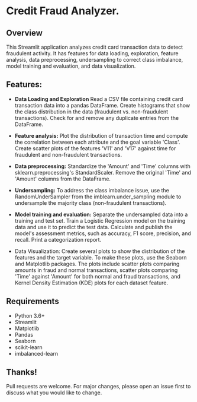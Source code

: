 # Credit Fraud Analyzer.

## Overview
This Streamlit application analyzes credit card transaction data to detect fraudulent activity. It has features for data loading, exploration, feature analysis, data preprocessing, undersampling to correct class imbalance, model training and evaluation, and data visualization.

## Features: 
- **Data Loading and Exploration** Read a CSV file containing credit card transaction data into a pandas DataFrame. Create histograms that show the class distribution in the data (fraudulent vs. non-fraudulent transactions). Check for and remove any duplicate entries from the DataFrame.
  
- **Feature analysis:** Plot the distribution of transaction time and compute the correlation between each attribute and the goal variable 'Class'. Create scatter plots of the features 'V11' and 'V17' against time for fraudulent and non-fraudulent transactions.

- **Data preprocessing:** Standardize the 'Amount' and 'Time' columns with sklearn.preprocessing's StandardScaler. Remove the original 'Time' and 'Amount' columns from the DataFrame.

- **Undersampling:** To address the class imbalance issue, use the RandomUnderSampler from the imblearn.under_sampling module to undersample the majority class (non-fraudulent transactions).

- **Model training and evaluation:** Separate the undersampled data into a training and test set. Train a Logistic Regression model on the training data and use it to predict the test data. Calculate and publish the model's assessment metrics, such as accuracy, F1 score, precision, and recall. Print a categorization report.

- Data Visualization: Create several plots to show the distribution of the features and the target variable. To make these plots, use the Seaborn and Matplotlib packages. The plots include scatter plots comparing amounts in fraud and normal transactions, scatter plots comparing 'Time' against 'Amount' for both normal and fraud transactions, and Kernel Density Estimation (KDE) plots for each dataset feature.

## Requirements
- Python 3.6+
- Streamlit
- Matplotlib
- Pandas
- Seaborn
- scikit-learn
- imbalanced-learn

## Thanks!
Pull requests are welcome. For major changes, please open an issue first to discuss what you would like to change.


